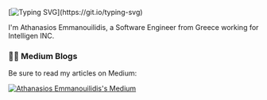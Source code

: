 [![Typing SVG](https://readme-typing-svg.demolab.com/?width=800&lines=Hi+there!+Welcome+to+my+Github.;)](https://git.io/typing-svg)

I'm Athanasios Emmanouilidis, a Software Engineer from Greece working for Intelligen INC.

### ✍🏻 Medium Blogs
Be sure to read my articles on Medium:

[![Athanasios Emmanouilidis's Medium](https://github-readme-medium.vercel.app/?username=emmandev)](https://medium.com/@emmandev)
